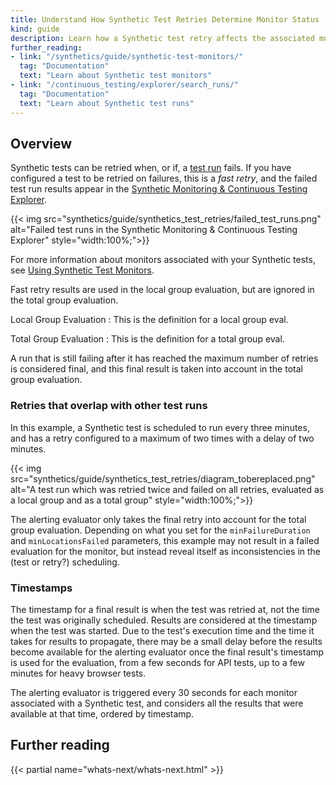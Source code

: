 ```yaml
---
title: Understand How Synthetic Test Retries Determine Monitor Status
kind: guide
description: Learn how a Synthetic test retry affects the associated monitor status.
further_reading:
- link: "/synthetics/guide/synthetic-test-monitors/"
  tag: "Documentation"
  text: "Learn about Synthetic test monitors"
- link: "/continuous_testing/explorer/search_runs/"
  tag: "Documentation"
  text: "Learn about Synthetic test runs"
---
```


## Overview

Synthetic tests can be retried when, or if, a [test run][1] fails. If you have configured a test to be retried on failures, this is a _fast retry_, and the failed test run results appear in the [Synthetic Monitoring & Continuous Testing Explorer][2].

{{< img src="synthetics/guide/synthetics_test_retries/failed_test_runs.png" alt="Failed test runs in the Synthetic Monitoring & Continuous Testing Explorer" style="width:100%;">}}

For more information about monitors associated with your Synthetic tests, see [Using Synthetic Test Monitors][3].

Fast retry results are used in the local group evaluation, but are ignored in the total group evaluation. 

Local Group Evaluation
: This is the definition for a local group eval.

Total Group Evaluation
: This is the definition for a total group eval.

A run that is still failing after it has reached the maximum number of retries is considered final, and this final result is taken into account in the total group evaluation. 

### Retries that overlap with other test runs

In this example, a Synthetic test is scheduled to run every three minutes, and has a retry configured to a maximum of two times with a delay of two minutes.  

{{< img src="synthetics/guide/synthetics_test_retries/diagram_tobereplaced.png" alt="A test run which was retried twice and failed on all retries, evaluated as a local group and as a total group" style="width:100%;">}}

The alerting evaluator only takes the final retry into account for the total group evaluation. Depending on what you set for the `minFailureDuration` and `minLocationsFailed` parameters, this example may not result in a failed evaluation for the monitor, but instead reveal itself as inconsistencies in the (test or retry?) scheduling.

### Timestamps

The timestamp for a final result is when the test was retried at, not the time the test was originally scheduled. Results are considered at the timestamp when the test was started. Due to the test's execution time and the time it takes for results to propagate, there may be a small delay before the results become available for the alerting evaluator once the final result's timestamp is used for the evaluation, from a few seconds for API tests, up to a few minutes for heavy browser tests. 

The alerting evaluator is triggered every 30 seconds for each monitor associated with a Synthetic test, and considers all the results that were available at that time, ordered by timestamp.

## Further reading

{{< partial name="whats-next/whats-next.html" >}}

[1]: /continuous_testing/explorer/search_runs/
[2]: https://app.datadoghq.com/synthetics/explorer
[3]: /synthetics/guide/synthetic-test-monitors/